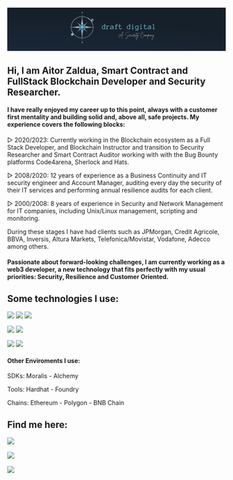 ![image](https://github.com/aitorzaldua/aitorzaldua/blob/main/bannerGit.png)

## Hi, I am Aitor Zaldua, Smart Contract and FullStack Blockchain Developer and Security Researcher.

#### I have really enjoyed my career up to this point, always with a customer first mentality and building solid and, above all, safe projects. My experience covers the following blocks:

▻ 2020/2023: Currently working in the Blockchain ecosystem as a Full Stack Developer, and Blockchain Instructor and transition to Security Researcher and Smart Contract Auditor working with with the Bug Bounty platforms Code4arena, Sherlock and Hats. 

▻ 2008/2020: 12 years of experience as a Business Continuity and IT security engineer and Account Manager, auditing every day the security of their IT services and performing annual resilience audits for each client.

▻ 2000/2008: 8 years of experience in Security and Network Management for IT companies, including Unix/Linux management, scripting and monitoring.

During these stages I have had clients such as JPMorgan, Credit Agricole, BBVA, Inversis, Altura Markets, Telefonica/Movistar, Vodafone, Adecco among others.

#### Passionate about forward-looking challenges, I am currently working as a web3 developer, a new technology that fits perfectly with my usual priorities: Security, Resilience and Customer Oriented.

## Some technologies I use:
![](https://img.shields.io/badge/Solidity-e6e6e6?style=for-the-badge&logo=solidity&logoColor=black) ![](https://img.shields.io/badge/Rust-black?style=for-the-badge&logo=rust&logoColor=#E57324) ![](https://img.shields.io/badge/JavaScript-323330?style=for-the-badge&logo=javascript&logoColor=F7DF1E)

![](https://img.shields.io/badge/OpenZeppelin-4E5EE4?logo=OpenZeppelin&logoColor=fff&style=for-the-badge) ![](https://img.shields.io/badge/chainlink-375BD2?style=for-the-badge&logo=chainlink&logoColor=white) 

![](https://img.shields.io/badge/React-20232A?style=for-the-badge&logo=react&logoColor=61DAFB) ![](https://img.shields.io/badge/Tailwind_CSS-38B2AC?style=for-the-badge&logo=tailwind-css&logoColor=white)

#### Other Enviroments I use: 

SDKs: Moralis  - Alchemy

Tools: Hardhat - Foundry

Chains: Ethereum - Polygon - BNB Chain

## Find me here:

[![](https://img.shields.io/badge/LinkedIn-0077B5?style=for-the-badge&logo=linkedin&logoColor=white)](https://www.linkedin.com/in/aitor-zaldua/) 

[![](https://img.shields.io/badge/Twitter-1DA1F2?style=for-the-badge&logo=twitter&logoColor=white)](https://twitter.com/azdraft_) 

[![](https://img.shields.io/badge/Medium-12100E?style=for-the-badge&logo=medium&logoColor=white)](https://aitorzaldua.medium.com/)


